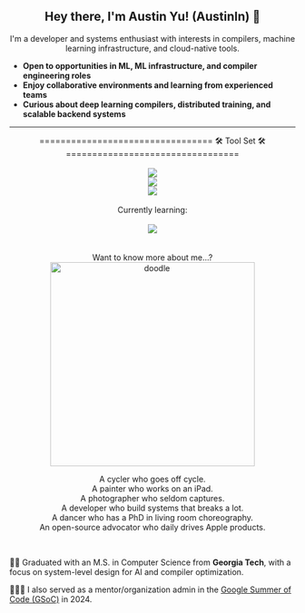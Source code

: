 <div align= "center"> 
 <!--<a href="https://AoO-IOI.github.io/portfolio/">Portfolio</a>  · -->  
 <!-- This is a hidden comment -->    

</div>  

<h2 align="center">Hey there, I'm Austin Yu!
 (AustinIn) 👋</h2>   

<p align="center">
I'm a developer and systems enthusiast with interests in compilers, machine learning infrastructure, and cloud-native tools.
</p>

- **Open to opportunities in ML, ML infrastructure, and compiler engineering roles**
- **Enjoy collaborative environments and learning from experienced teams**
- **Curious about deep learning compilers, distributed training, and scalable backend systems**

---

<div align="center">
    ================================= 🛠️ Tool Set 🛠️ =================================

 </h4>
    <br>
    <br> 
    <div>
        <img src="https://skillicons.dev/icons?i=py,cpp,c,java,ts,pycharm,clion,vscode,idea,cmake" />
    </div>
    <div>
        <img src="https://skillicons.dev/icons?i=pytorch,tensorflow,supabase,dynamodb,redis" />
    </div>
    <div>
        <img src="https://skillicons.dev/icons?i=docker,kubernetes,aws,gcp,terraform,vim,git,windows,apple,linux" />
    </div>
<div>
    <div>
        <br>
        </b>Currently learning:
        <br>
        <br>
        <img src="https://skillicons.dev/icons?i=rust,ocaml,cloudflare,azure,unreal,unity" />
    </div>
</div>
<br>
<br>
</div>

<div align="center">
Want to know more about me...?

</div>


<div align="center">
<img src="https://github.com/AoO-IOI/AoO-IOI/blob/main/doodle.gif" alt="doodle" width="360" height="360">
</div>

<p align="center">
A cycler who goes off cycle.<br/>
A painter who works on an iPad.<br/>
A photographer who seldom captures.<br/>
A developer who build systems that breaks a lot.<br/>
A dancer who has a PhD in living room choreography.<br/>
An open-source advocator who daily drives Apple products.<br/>
</p>

<div align="center">
  <!-- <a href="https://AoO-IOI.github.io/portfolio/" style="font-size: 20px; font-weight: bold;">My Portfolio . </a> --!>
</div>
<br/>

👨‍🎓 Graduated with an M.S. in Computer Science from **Georgia Tech**, with a focus on system-level design for AI and compiler optimization.

🧑🏻‍💼 I also served as a mentor/organization admin in the [Google Summer of Code (GSoC)](https://summerofcode.withgoogle.com/) in 2024.
